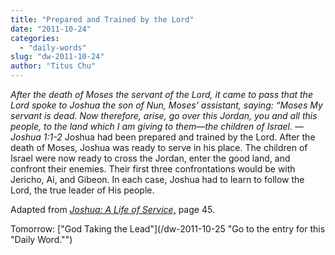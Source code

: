 ```yaml
---
title: "Prepared and Trained by the Lord"
date: "2011-10-24"
categories: 
  - "daily-words"
slug: "dw-2011-10-24"
author: "Titus Chu"
---
```


_After the death of Moses the servant of the Lord, it came to pass that the Lord spoke to Joshua the son of Nun, Moses’ assistant, saying: “Moses My servant is dead. Now therefore, arise, go over this Jordan, you and all this people, to the land which I am giving to them—the children of Israel. — Joshua 1:1-2_ Joshua had been prepared and trained by the Lord. After the death of Moses, Joshua was ready to serve in his place. The children of Israel were now ready to cross the Jordan, enter the good land, and confront their enemies. Their first three confrontations would be with Jericho, Ai, and Gibeon. In each case, Joshua had to learn to follow the Lord, the true leader of His people.

Adapted from _[Joshua: A Life of Service,](/book-joshua "Go to the listing for this book.")_ page 45.

Tomorrow: ["God Taking the Lead"](/dw-2011-10-25 "Go to the entry for this "Daily Word."")
